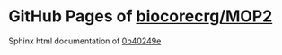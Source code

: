 GitHub Pages of [biocorecrg/MOP2](https://github.com/biocorecrg/MOP2.git)
===
Sphinx html documentation of [0b40249e](https://github.com/biocorecrg/MOP2/tree/0b40249e1cb4566355cec8b143364bd04491f4d5)
